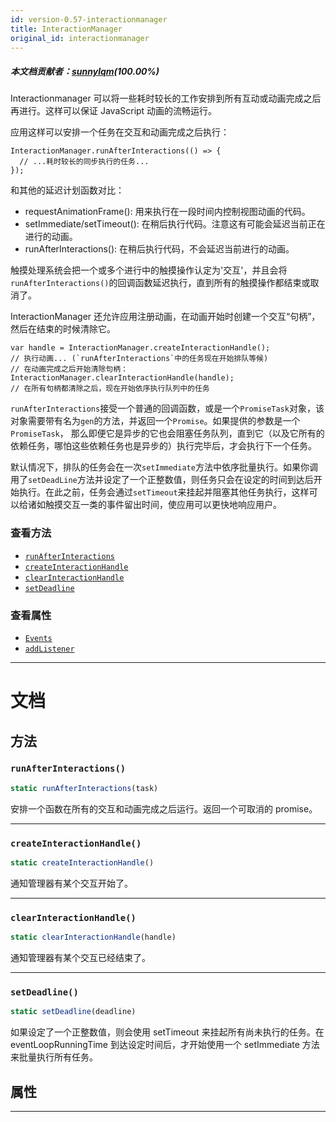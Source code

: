```yaml
---
id: version-0.57-interactionmanager
title: InteractionManager
original_id: interactionmanager
---
```

##### 本文档贡献者：[sunnylqm](https://github.com/search?q=sunnylqm%40qq.com+in%3Aemail&type=Users)(100.00%)

Interactionmanager 可以将一些耗时较长的工作安排到所有互动或动画完成之后再进行。这样可以保证 JavaScript 动画的流畅运行。

应用这样可以安排一个任务在交互和动画完成之后执行：

```
InteractionManager.runAfterInteractions(() => {
  // ...耗时较长的同步执行的任务...
});
```

和其他的延迟计划函数对比：

* requestAnimationFrame(): 用来执行在一段时间内控制视图动画的代码。
* setImmediate/setTimeout(): 在稍后执行代码。注意这有可能会延迟当前正在进行的动画。
* runAfterInteractions(): 在稍后执行代码，不会延迟当前进行的动画。

触摸处理系统会把一个或多个进行中的触摸操作认定为'交互'，并且会将`runAfterInteractions()`的回调函数延迟执行，直到所有的触摸操作都结束或取消了。

InteractionManager 还允许应用注册动画，在动画开始时创建一个交互“句柄”，然后在结束的时候清除它。

```
var handle = InteractionManager.createInteractionHandle();
// 执行动画... (`runAfterInteractions`中的任务现在开始排队等候)
// 在动画完成之后开始清除句柄：
InteractionManager.clearInteractionHandle(handle);
// 在所有句柄都清除之后，现在开始依序执行队列中的任务
```

`runAfterInteractions`接受一个普通的回调函数，或是一个`PromiseTask`对象，该对象需要带有名为`gen`的方法，并返回一个`Promise`。如果提供的参数是一个`PromiseTask`， 那么即便它是异步的它也会阻塞任务队列，直到它（以及它所有的依赖任务，哪怕这些依赖任务也是异步的）执行完毕后，才会执行下一个任务。

默认情况下，排队的任务会在一次`setImmediate`方法中依序批量执行。如果你调用了`setDeadLine`方法并设定了一个正整数值，则任务只会在设定的时间到达后开始执行。在此之前，任务会通过`setTimeout`来挂起并阻塞其他任务执行，这样可以给诸如触摸交互一类的事件留出时间，使应用可以更快地响应用户。

### 查看方法

* [`runAfterInteractions`](interactionmanager.md#runafterinteractions)
* [`createInteractionHandle`](interactionmanager.md#createinteractionhandle)
* [`clearInteractionHandle`](interactionmanager.md#clearinteractionhandle)
* [`setDeadline`](interactionmanager.md#setdeadline)

### 查看属性

* [`Events`](interactionmanager.md#events)
* [`addListener`](interactionmanager.md#addlistener)

---

# 文档

## 方法

### `runAfterInteractions()`

```javascript
static runAfterInteractions(task)
```

安排一个函数在所有的交互和动画完成之后运行。返回一个可取消的 promise。

---

### `createInteractionHandle()`

```javascript
static createInteractionHandle()
```

通知管理器有某个交互开始了。

---

### `clearInteractionHandle()`

```javascript
static clearInteractionHandle(handle)
```

通知管理器有某个交互已经结束了。

---

### `setDeadline()`

```javascript
static setDeadline(deadline)
```

如果设定了一个正整数值，则会使用 setTimeout 来挂起所有尚未执行的任务。在 eventLoopRunningTime 到达设定时间后，才开始使用一个 setImmediate 方法来批量执行所有任务。

## 属性

---
